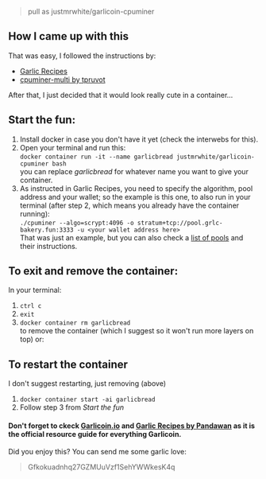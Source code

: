 >pull as justmrwhite/garlicoin-cpuminer

## How I came up with this
That was easy, I followed the instructions by:
- [Garlic Recipes](https://pandawanfr.github.io/GarlicRecipes/mining-cpu.html#linux)
- [cpuminer-multi by tpruvot](https://github.com/tpruvot/cpuminer-multi)

After that, I just decided that it would look really cute in a container... 

## Start the fun:
1. Install docker in case you don't have it yet (check the interwebs for this).
2. Open your terminal and run this:\
`docker container run -it --name garlicbread justmrwhite/garlicoin-cpuminer bash`\
you can replace *garlicbread* for whatever name you want to give your container.
3. As instructed in Garlic Recipes, you need to specify the algorithm, pool address and your wallet; so the example is this one, to also run in your terminal (after step 2, which means you already have the container running):\
`./cpuminer --algo=scrypt:4096 -o stratum+tcp://pool.grlc-bakery.fun:3333 -u <your wallet address here>`\
That was just an example, but you can also check a [list of pools](https://pandawanfr.github.io/GarlicRecipes/pool-mining.html#main-net) and their instructions.

## To exit and remove the container:
In your terminal:
1. `ctrl c`
2. `exit`
3. `docker container rm garlicbread`\
to remove the container (which I suggest so it won't run more layers on top) or:

## To restart the container
I don't suggest restarting, just removing (above)
1. `docker container start -ai garlicbread`
2. Follow step 3 from *Start the fun*

#### Don't forget to ckeck [Garlicoin.io](https://garlicoin.io/) and [Garlic Recipes by Pandawan](https://pandawanfr.github.io/GarlicRecipes/) as it is the official resource guide for everything Garlicoin.

Did you enjoy this? You can send me some garlic love:
>Gfkokuadnhq27GZMUuVzf1SehYWWkesK4q